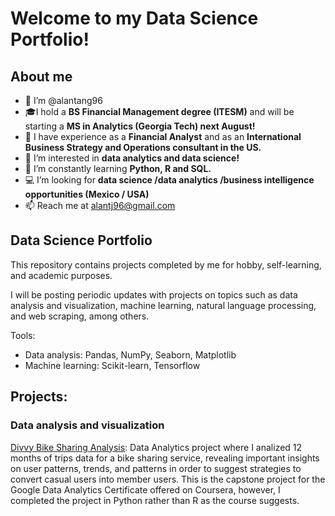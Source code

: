 # Welcome to my Data Science Portfolio!

## About me

- 👋 I’m @alantang96
- :mortar_board:I hold a **BS Financial Management degree (ITESM)** and will be starting a **MS in Analytics (Georgia Tech) next August!**
- :star2: I have experience as a **Financial Analyst** and as an **International Business Strategy and Operations consultant in the US.**
- 👀 I’m interested in **data analytics and data science!**
- 🌱 I’m constantly learning **Python, R and SQL.**
- :computer: I’m looking for **data science /data analytics /business intelligence opportunities (Mexico / USA)**
- 📫 Reach me at alantj96@gmail.com

## Data Science Portfolio

This repository contains projects completed by me for hobby, self-learning, and academic purposes.

I will be posting periodic updates with projects on topics such as data analysis and visualization, machine learning, natural language processing, and web scraping, among others.

Tools: 
- Data analysis: Pandas, NumPy, Seaborn, Matplotlib
- Machine learning: Scikit-learn, Tensorflow

## Projects: 

### Data analysis and visualization

[Divvy Bike Sharing Analysis](https://github.com/alantang96/AlanT_data_science_portfolio/blob/main/Divvy_bike_sharing_AlanT.ipynb): Data Analytics project where I analized 12 months of trips data for a bike sharing service, revealing important insights on user patterns, trends, and patterns in order to suggest strategies to convert casual users into member users. This is the capstone project for the Google Data Analytics Certificate offered on Coursera, however, I completed the project in Python rather than R as the course suggests. 
